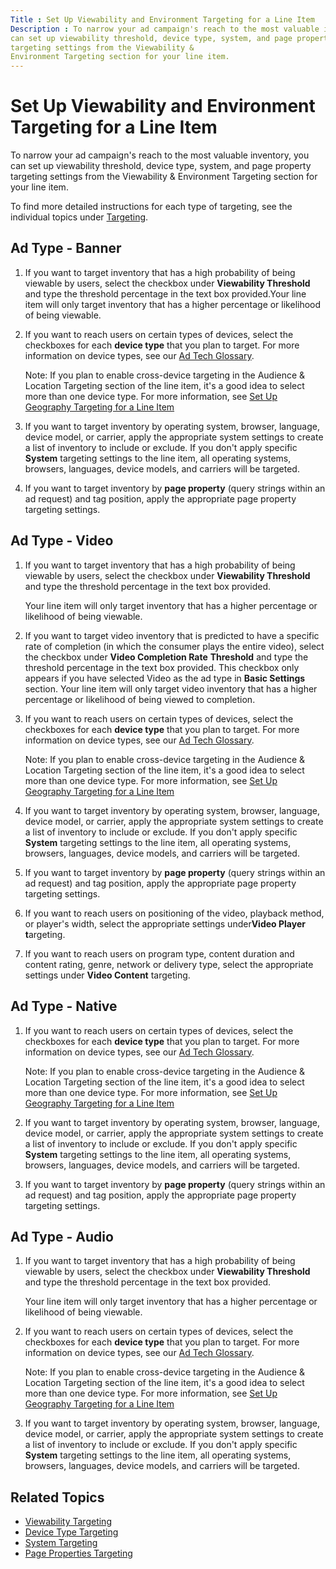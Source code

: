 ```yaml
---
Title : Set Up Viewability and Environment Targeting for a Line Item
Description : To narrow your ad campaign's reach to the most valuable inventory, you
can set up viewability threshold, device type, system, and page property
targeting settings from the Viewability &
Environment Targeting section for your line item.
---
```



# Set Up Viewability and Environment Targeting for a Line Item



To narrow your ad campaign's reach to the most valuable inventory, you
can set up viewability threshold, device type, system, and page property
targeting settings from the Viewability &
Environment Targeting section for your line item.

To find more detailed instructions for each type of targeting, see the
individual topics under <a
href="https://docs.xandr.com/bundle/invest_invest-standard/page/topics/buy-side-targeting.html"
class="xref" target="_blank">Targeting</a>.

<div id="set-up-viewability-and-environment-targeting-for-a-line-item__section-4f91ae4d-8d27-48ec-91b7-6593c7b798dc"
>

## Ad Type - Banner

<div id="set-up-viewability-and-environment-targeting-for-a-line-item__p-6d3810a7-0638-417b-93e5-3cd5b9fc89ab"
>

1.  If you want to target inventory that has a high probability of being
    viewable by users, select the checkbox under **Viewability
    Threshold** and type the threshold percentage in the text box
    provided.Your line item will only target inventory that has a higher
    percentage or likelihood of being viewable.
2.  If you want to reach users on certain types of devices, select the
    checkboxes for each **device type** that you plan to target. For
    more information on device types, see our <a
    href="https://docs.xandr.com/bundle/industry-reference/page/online-advertising-and-ad-tech-glossary.html"
    class="xref" target="_blank">Ad Tech Glossary</a>.
    <div id="set-up-viewability-and-environment-targeting-for-a-line-item__note-494fc208-0684-4809-81d6-d77a97a4f8f1"
    

    Note: If you plan to enable
    cross-device targeting in the Audience & Location Targeting section
    of the line item, it's a good idea to select more than one device
    type. For more information, see
    <a href="set-up-geography-targeting-for-a-line-item.html" class="xref"
    title="You must target users based on at least one geographic element such as country, region, city, metro code, or postal code. You may optionally set up other geographic inclusions or exclusions.">Set
    Up Geography Targeting for a Line Item</a>

    
3.  If you want to target inventory by operating system, browser,
    language, device model, or carrier, apply the appropriate system
    settings to create a list of inventory to include or exclude. If you
    don't apply specific **System** targeting settings to the line item,
    all operating systems, browsers, languages, device models, and
    carriers will be targeted.
4.  If you want to target inventory by **page property** (query strings
    within an ad request) and tag position, apply the appropriate page
    property targeting settings.





<div id="set-up-viewability-and-environment-targeting-for-a-line-item__section-d6c0b644-caf6-4f11-bb26-d849c8ee8ef8"
>

## Ad Type - Video

<div id="set-up-viewability-and-environment-targeting-for-a-line-item__p-b9833af6-59ae-445d-8cc8-008af5bd1490"
>

1.  If you want to target inventory that has a high probability of being
    viewable by users, select the checkbox under **Viewability
    Threshold** and type the threshold percentage in the text box
    provided.

    Your line item will only target inventory that has a higher
    percentage or likelihood of being viewable.

2.  If you want to target video inventory that is predicted to have a
    specific rate of completion (in which the consumer plays the entire
    video), select the checkbox under **Video Completion Rate**
    **Threshold** and type the threshold percentage in the text box
    provided. This checkbox only appears if you have selected Video as
    the ad type in **Basic Settings** section. Your line item will only
    target video inventory that has a higher percentage or likelihood of
    being viewed to completion.

3.  <div id="set-up-viewability-and-environment-targeting-for-a-line-item__p-63436070-88b3-4652-9668-62cec570b906"
    >

    If you want to reach users on certain types of devices, select the
    checkboxes for each **device type** that you plan to target. For
    more information on device types, see our <a
    href="https://docs.xandr.com/bundle/industry-reference/page/online-advertising-and-ad-tech-glossary.html"
    class="xref" target="_blank">Ad Tech Glossary</a>.
    <div id="set-up-viewability-and-environment-targeting-for-a-line-item__note-152274c5-76d3-40b0-b598-b7736838e775"
    

    Note: If you plan to enable
    cross-device targeting in the Audience & Location Targeting section
    of the line item, it's a good idea to select more than one device
    type. For more information, see
    <a href="set-up-geography-targeting-for-a-line-item.html" class="xref"
    title="You must target users based on at least one geographic element such as country, region, city, metro code, or postal code. You may optionally set up other geographic inclusions or exclusions.">Set
    Up Geography Targeting for a Line Item</a>

    

    

4.  If you want to target inventory by operating system, browser,
    language, device model, or carrier, apply the appropriate system
    settings to create a list of inventory to include or exclude. If you
    don't apply specific **System** targeting settings to the line item,
    all operating systems, browsers, languages, device models, and
    carriers will be targeted.

5.  If you want to target inventory by **page property** (query strings
    within an ad request) and tag position, apply the appropriate page
    property targeting settings.

6.  If you want to reach users on positioning of the video, playback
    method, or player's width, select the appropriate settings
    under**Video Player t**argeting.

7.  If you want to reach users on program type, content duration and
    content rating, genre, network or delivery type, select the
    appropriate settings under **Video Content** targeting.





<div id="set-up-viewability-and-environment-targeting-for-a-line-item__section-57f89ece-6053-4100-8839-25d8ee2963df"
>

## Ad Type - Native

<div id="set-up-viewability-and-environment-targeting-for-a-line-item__p-78169242-7779-4a45-bb07-9b5d6527a6aa"
>

1.  If you want to reach users on certain types of devices, select the
    checkboxes for each **device type** that you plan to target. For
    more information on device types, see our <a
    href="https://docs.xandr.com/bundle/industry-reference/page/online-advertising-and-ad-tech-glossary.html"
    class="xref" target="_blank">Ad Tech Glossary</a>.
    <div id="set-up-viewability-and-environment-targeting-for-a-line-item__note-2ea6c68b-8cfd-499a-80e0-58696b826e1d"
    

    Note: If you plan to enable
    cross-device targeting in the Audience & Location Targeting section
    of the line item, it's a good idea to select more than one device
    type. For more information, see
    <a href="set-up-geography-targeting-for-a-line-item.html" class="xref"
    title="You must target users based on at least one geographic element such as country, region, city, metro code, or postal code. You may optionally set up other geographic inclusions or exclusions.">Set
    Up Geography Targeting for a Line Item</a>

    
2.  If you want to target inventory by operating system, browser,
    language, device model, or carrier, apply the appropriate system
    settings to create a list of inventory to include or exclude. If you
    don't apply specific **System** targeting settings to the line item,
    all operating systems, browsers, languages, device models, and
    carriers will be targeted.
3.  If you want to target inventory by **page property** (query strings
    within an ad request) and tag position, apply the appropriate page
    property targeting settings.





<div id="set-up-viewability-and-environment-targeting-for-a-line-item__section-66ce50b1-2b10-4be0-bded-8ef725c41db3"
>

## Ad Type - Audio

1.  If you want to target inventory that has a high probability of being
    viewable by users, select the checkbox under **Viewability
    Threshold** and type the threshold percentage in the text box
    provided.

    Your line item will only target inventory that has a higher
    percentage or likelihood of being viewable.

2.  <div id="set-up-viewability-and-environment-targeting-for-a-line-item__p-e37f0351-b02d-44a3-9a0d-0d1c48b353e0"
    >

    If you want to reach users on certain types of devices, select the
    checkboxes for each **device type** that you plan to target. For
    more information on device types, see our <a
    href="https://docs.xandr.com/bundle/industry-reference/page/online-advertising-and-ad-tech-glossary.html"
    class="xref" target="_blank">Ad Tech Glossary</a>.
    <div id="set-up-viewability-and-environment-targeting-for-a-line-item__note-4c2ecfc9-b888-4479-85ff-be6f75c2e782"
    

    Note: If you plan to enable
    cross-device targeting in the Audience & Location Targeting section
    of the line item, it's a good idea to select more than one device
    type. For more information, see
    <a href="set-up-geography-targeting-for-a-line-item.html" class="xref"
    title="You must target users based on at least one geographic element such as country, region, city, metro code, or postal code. You may optionally set up other geographic inclusions or exclusions.">Set
    Up Geography Targeting for a Line Item</a>

    

    

3.  If you want to target inventory by operating system, browser,
    language, device model, or carrier, apply the appropriate system
    settings to create a list of inventory to include or exclude. If you
    don't apply specific **System** targeting settings to the line item,
    all operating systems, browsers, languages, device models, and
    carriers will be targeted.



<div id="set-up-viewability-and-environment-targeting-for-a-line-item__section-e4563619-0b86-4102-9250-2147934fee6c"
>

## **Related Topics**

- <a
  href="https://docs.xandr.com/bundle/invest_invest-standard/page/topics/viewability-targeting.html"
  class="xref" target="_blank">Viewability Targeting</a>
- <a
  href="https://docs.xandr.com/bundle/invest_invest-standard/page/topics/device-type-targeting-ali.html"
  class="xref" target="_blank">Device Type Targeting</a>
- <a
  href="https://docs.xandr.com/bundle/invest_invest-standard/page/topics/system-targeting.html"
  class="xref" target="_blank">System Targeting</a>
- <a
  href="https://docs.xandr.com/bundle/invest_invest-standard/page/topics/page-properties-targeting.html"
  class="xref" target="_blank">Page Properties Targeting</a>






